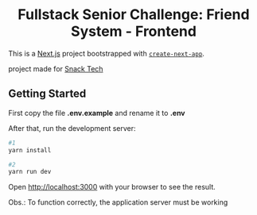 <h1 align="center">Fullstack Senior Challenge: Friend System - Frontend</h1>

This is a [Next.js](https://nextjs.org) project bootstrapped with [`create-next-app`](https://nextjs.org/docs/app/api-reference/cli/create-next-app).

project made for [Snack Tech](https://github.com/SNACKCLUB/fullstack-friend-challenge)

## Getting Started

First copy the file <b>.env.example</b> and rename it to <b>.env</b>

After that, run the development server:

```bash
#1
yarn install

#2
yarn run dev
```

Open [http://localhost:3000](http://localhost:3000) with your browser to see the result.

Obs.: To function correctly, the application server must be working
